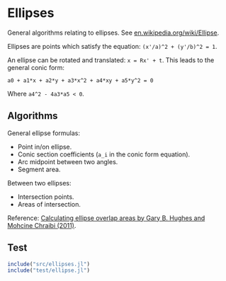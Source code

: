 # Ellipses

General algorithms relating to ellipses. See [en.wikipedia.org/wiki/Ellipse](https://en.wikipedia.org/wiki/Ellipse).

Ellipses are points which satisfy the equation: `(x'/a)^2 + (y'/b)^2 = 1`. 

An ellipse can be rotated and translated: `x = Rx' + t`. This leads to the general conic form:
```
a0 + a1*x + a2*y + a3*x^2 + a4*xy + a5*y^2 = 0
```
Where `a4^2 - 4a3*a5 < 0`.

## Algorithms

General ellipse formulas:
- Point in/on ellipse.
- Conic section coefficients (`a_i` in the conic form equation). 
- Arc midpoint between two angles.
- Segment area.

Between two ellipses:
- Intersection points.
- Areas of intersection. 

Reference: [Calculating ellipse overlap areas by Gary B. Hughes and Mohcine Chraibi (2011)](https://arxiv.org/abs/1106.3787).

## Test

```julia
include("src/ellipses.jl")
include("test/ellipse.jl")
```